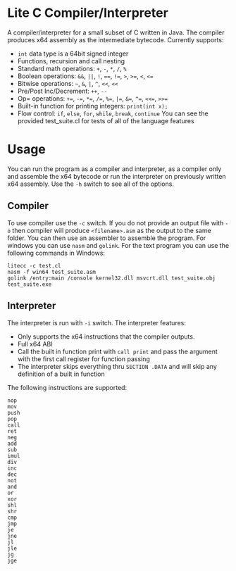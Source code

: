 # Lite C Compiler/Interpreter
A compiler/interpreter for a small subset of C written in Java. The compiler produces x64 assembly as the intermediate bytecode.
Currently supports:
* `int` data type is a 64bit signed integer
* Functions, recursion and call nesting
* Standard math operations: `+`, `-`, `*`, `/`, `%`
* Boolean operations: `&&`, `||`, `!`, `==`, `!=`, `>`, `>=`, `<`, `<=`
* Bitwise operations: `~`, `&`, `|`, `^`, `<<`, `<<`
* Pre/Post Inc/Decrement: `++`, `--` 
* Op= operations: `+=`, `-=`, `*=`, `/=`, `%=`, `|=`, `&=`, `^=`, `<<=`, `>>=`
* Built-in function for printing integers: `print(int x);`
* Flow control: `if`, `else`, `for`, `while`, `break`, `continue`
You can see the provided test_suite.cl for tests of all of the language features

# Usage
You can run the program as a compiler and interpreter, as a compiler only and assemble the x64 bytecode or run the interpreter on previously written x64 assembly. Use the `-h` switch to see all of the options.

## Compiler
To use compiler use the `-c` switch. If you do not provide an output file with `-o` then compiler will produce `<filename>.asm` as the output to the same folder. You can then use an assembler to assemble the program. For windows you can use `nasm` and `golink`. For the text program you can use the following commands in Windows:
```
litecc -c test.cl
nasm -f win64 test_suite.asm
golink /entry:main /console kernel32.dll msvcrt.dll test_suite.obj
test_suite.exe
```

## Interpreter
The interpreter is run with `-i` switch. The interpreter features:
* Only supports the x64 instructions that the compiler outputs. 
* Full x64 ABI
* Call the built in function print with `call print` and pass the argument with the first call register for function passing
* The interpreter skips everything thru `SECTION .DATA` and will skip any definition of a built in function

The following instructions are supported:
```
nop
mov
push
pop
call
ret
neg
add
sub
imul
div
inc
dec
not
and
or
xor
shl
shr
cmp
jmp
je
jne
jl
jle
jg
jge
```
